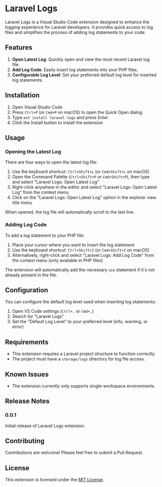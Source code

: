 # Laravel Logs

Laravel Logs is a Visual Studio Code extension designed to enhance the logging experience for Laravel developers. It provides quick access to log files and simplifies the process of adding log statements to your code.

## Features

1. **Open Latest Log**: Quickly open and view the most recent Laravel log file.
2. **Add Log Code**: Easily insert log statements into your PHP files.
3. **Configurable Log Level**: Set your preferred default log level for inserted log statements.

## Installation

1. Open Visual Studio Code
2. Press `Ctrl+P` (or `Cmd+P` on macOS) to open the Quick Open dialog
3. Type `ext install laravel-logs` and press Enter
4. Click the Install button to install the extension

## Usage

### Opening the Latest Log

There are four ways to open the latest log file:

1. Use the keyboard shortcut: `Ctrl+Shift+L` (or `Cmd+Shift+L` on macOS)
2. Open the Command Palette (`Ctrl+Shift+P` or `Cmd+Shift+P`), then type and select "Laravel Logs: Open Latest Log"
3. Right-click anywhere in the editor and select "Laravel Logs: Open Latest Log" from the context menu
4. Click on the "Laravel Logs: Open Latest Log" option in the explorer view title menu

When opened, the log file will automatically scroll to the last line.

### Adding Log Code

To add a log statement to your PHP file:

1. Place your cursor where you want to insert the log statement
2. Use the keyboard shortcut: `Ctrl+Shift+I` (or `Cmd+Shift+I` on macOS)
3. Alternatively, right-click and select "Laravel Logs: Add Log Code" from the context menu (only available in PHP files)

The extension will automatically add the necessary `use` statement if it's not already present in the file.

## Configuration

You can configure the default log level used when inserting log statements:

1. Open VS Code settings (`Ctrl+,` or `Cmd+,`)
2. Search for "Laravel Logs"
3. Set the "Default Log Level" to your preferred level (info, warning, or error)

## Requirements

- This extension requires a Laravel project structure to function correctly.
- The project must have a `storage/logs` directory for log file access.

## Known Issues

- The extension currently only supports single-workspace environments.

## Release Notes

### 0.0.1

Initial release of Laravel Logs extension.

## Contributing

Contributions are welcome! Please feel free to submit a Pull Request.

## License

This extension is licensed under the [MIT License](LICENSE).